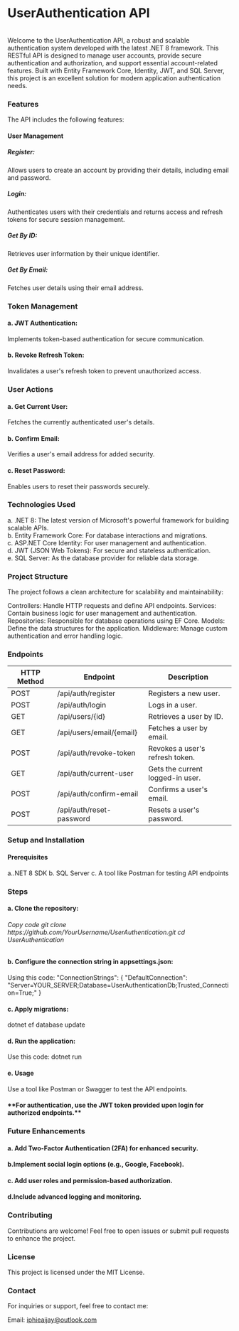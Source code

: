 <h1>UserAuthentication API</h1><br/>
Welcome to the UserAuthentication API, a robust and scalable authentication system developed with the latest .NET 8 framework. This RESTful API is designed to manage user accounts, provide secure authentication and authorization, and support essential account-related features. Built with Entity Framework Core, Identity, JWT, and SQL Server, this project is an excellent solution for modern application authentication needs.

<h3>Features</h3>
The API includes the following features:

<h4>User Management</h4>
<h5>Register:</h5> Allows users to create an account by providing their details, including email and password.
<h5>Login:</h5> Authenticates users with their credentials and returns access and refresh tokens for secure session management.
<h5>Get By ID:</h5> Retrieves user information by their unique identifier.
<h5>Get By Email:</h5> Fetches user details using their email address.<br/>
<h3>Token Management</h3>
<h4>a. JWT Authentication:</h4> Implements token-based authentication for secure communication.
<h4>b. Revoke Refresh Token:</h4> Invalidates a user's refresh token to prevent unauthorized access.
<br/>
<h3>User Actions</h3>
<h4>a. Get Current User:</h4> Fetches the currently authenticated user's details.
<h4>b. Confirm Email:</h4> Verifies a user's email address for added security.
<h4>c. Reset Password:</h4> Enables users to reset their passwords securely.
<h3>Technologies Used</h3>
a. .NET 8: The latest version of Microsoft's powerful framework for building scalable APIs.<br/>
b. Entity Framework Core: For database interactions and migrations.<br/>
c. ASP.NET Core Identity: For user management and authentication.<br/>
d. JWT (JSON Web Tokens): For secure and stateless authentication.<br/>
e. SQL Server: As the database provider for reliable data storage.<br/>
<h3>Project Structure</h3>
The project follows a clean architecture for scalability and maintainability:

Controllers: Handle HTTP requests and define API endpoints.
Services: Contain business logic for user management and authentication.
Repositories: Responsible for database operations using EF Core.
Models: Define the data structures for the application.
Middleware: Manage custom authentication and error handling logic.
<h3>Endpoints</h3>
<table><tr><th>HTTP Method</th>	<th>Endpoint</th>	<th>Description</th></tr>
<tbody><tr><td>POST</td>	<td>/api/auth/register</td><td>	Registers a new user.</td></tr>
<tr><td>POST</td>	<td>/api/auth/login</td>	<td>Logs in a user.</td></tr>
<tr><td>GET</td><td>/api/users/{id}</td>	<td>Retrieves a user by ID.</td></tr>
<tr><td>GET</td>	<td>/api/users/email/{email}</td>	<td>Fetches a user by email.</td></tr>
<tr><td>POST</td>	<td>/api/auth/revoke-token</td>	<td>Revokes a user's refresh token.</td></tr>
<tr><td>GET</td><td>	/api/auth/current-user</td><td>	Gets the current logged-in user.</td></tr>
<tr><td>POST</td><td>	/api/auth/confirm-email</td><td>	Confirms a user's email.</td></tr>
<tr><td>POST</td>	<td>/api/auth/reset-password</td>	<td>Resets a user's password.</td></tr>
</tbody>
</table>
<h3>Setup and Installation</h3>
<h4>Prerequisites</h4>
a..NET 8 SDK
b. SQL Server
c. A tool like Postman for testing API endpoints
<h3>Steps</h3>
<h4>a. Clone the repository:</h4>
<h6>Copy code
git clone https://github.com/YourUsername/UserAuthentication.git
cd UserAuthentication</h6>
<h4>b. Configure the connection string in appsettings.json:</h4>
Using this code: 
"ConnectionStrings": {
    "DefaultConnection": "Server=YOUR_SERVER;Database=UserAuthenticationDb;Trusted_Connection=True;"
}
<h4>c. Apply migrations:</h4>
dotnet ef database update
<h4>d. Run the application:</h4>
Use this code:
dotnet run
<h4>e. Usage</h4>
Use a tool like Postman or Swagger to test the API endpoints.<br/>
<h4>**For authentication, use the JWT token provided upon login for authorized endpoints.**</h4>
<h3>Future Enhancements</h3>
<h4>a. Add Two-Factor Authentication (2FA) for enhanced security.</h4>
<h4>b.Implement social login options (e.g., Google, Facebook).</h4>
<h4>c. Add user roles and permission-based authorization.</h4>
<h4>d.Include advanced logging and monitoring.</h4>
<h3>Contributing</h3>
Contributions are welcome! Feel free to open issues or submit pull requests to enhance the project.

<h3>License</h3>
This project is licensed under the MIT License.

<h3>Contact</h3>
For inquiries or support, feel free to contact me:

Email: iphieaijay@outlook.com
